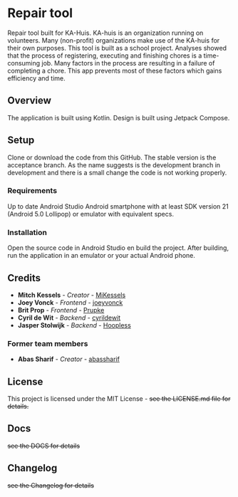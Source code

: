 # Repair tool

Repair tool built for KA-Huis.
KA-huis is an organization running on volunteers. Many (non-profit) organizations make use of the KA-huis for their own purposes.
This tool is built as a school project. Analyses showed that the process of registering, executing and finishing chores is a time-consuming job.
Many factors in the process are resulting in a failure of completing a chore. This app prevents most of these factors which gains efficiency and time.

## Overview

The application is built using Kotlin. Design is built using Jetpack Compose.

## Setup

Clone or download the code from this GitHub. The stable version is the acceptance branch. As the name suggests is the development branch in development and there is a small change the code is not working properly.

### Requirements

Up to date Android Studio
Android smartphone with at least SDK version 21 (Android 5.0 Lollipop) or emulator with equivalent specs.

### Installation

Open the source code in Android Studio en build the project.
After building, run the application in an emulator or your actual Android phone.

## Credits

* **Mitch Kessels** - _Creator_ - [MiKessels](https://github.com/MiKessels)
* **Joey Vonck** - _Frontend_ - [joeyvonck](https://github.com/joeyvonck)
* **Brit Prop** - _Frontend_ - [Prupke](https://github.com/Prupke)
* **Cyril de Wit** - _Backend_ - [cyrildewit](https://github.com/cyrildewit)
* **Jasper Stolwijk** - _Backend_ - [Hoopless](https://github.com/Hoopless)

### Former team members
* **Abas Sharif** - _Creator_ - [abassharif](https://github.com/abassharif)


## License

This project is licensed under the MIT License - ~~see the LICENSE.md file for details.~~

## Docs

~~see the DOCS for details~~

## Changelog

~~see the Changelog for details~~


